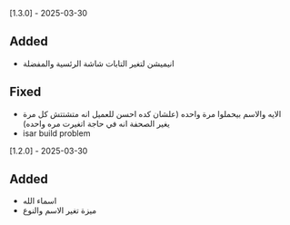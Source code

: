 [1.3.0] - 2025-03-30

## Added

- انيميشن لتغير التابات شاشة الرئسية والمفضلة

## Fixed

- الايه والاسم بيحملوا مرة واحده (علشان كده احسن للعميل انه متشتتش كل مرة يغير الصحفة انه في حاجة اتغيرت مره واحده)
- isar build problem

[1.2.0] - 2025-03-30

## Added

- اسماء الله
- ميزة تغير الاسم والنوع
